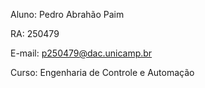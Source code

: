 Aluno: Pedro Abrahão Paim

RA: 250479

E-mail: p250479@dac.unicamp.br

Curso: Engenharia de Controle e Automação
